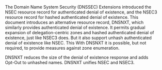 The Domain Name System Security (DNSSEC) Extensions introduced the NSEC
resource record for authenticated denial of existence, and the NSEC3
resource record for hashed authenticated denial of existence.  This document
introduces an alternative resource record, DNSNXT, which similarly provides
authenticated denial of existence. It permits gradual expansion of
delegation-centric zones and hashed authenticated denial of existence,
just like NSEC3 does. But it also support unhash authenticated denial of
existence like NSEC. This With DNSNXT it is possible, but not required, to provide
measures against zone enumeration.

DNSNXT reduces the size of the denial of existence response and adds Opt-Out to
unhashed names. DNSNXT unifies NSEC and NSEC3.
